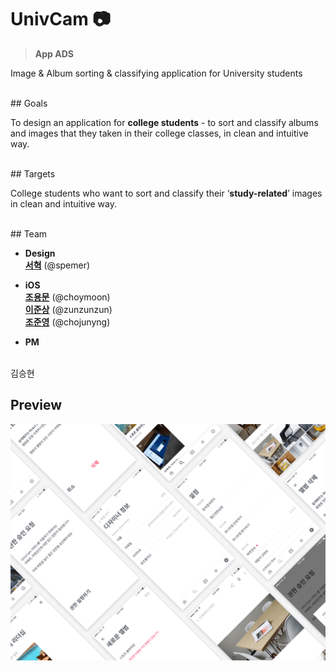 

# UnivCam 📷

> **App ADS**
>
Image & Album sorting & classifying application for University students

<br/>
## Goals

To design an application for **college students** - to sort and classify albums and images that they taken in their college classes, in clean and intuitive way.

<br/>
## Targets

College students who want to sort and classify their ‘**study-related**’ images in clean and intuitive way.

<br/>
## Team

- **Design**
<a href="https://github.com/spemer" target="_blank" title="GitHub"><br/>**서혁**</a> (@spemer)

- **iOS**
<a href="https://github.com/choymoon" target="_blank" title="GitHub"><br/>**조용문**</a> (@choymoon)
<a href="https://github.com/zunzunzun" target="_blank" title="GitHub"><br/>**이준상**</a> (@zunzunzun)
<a href="https://github.com/chojunyng" target="_blank" title="GitHub"><br/>**조준영**</a> (@chojunyng)

- **PM**
<br/>
김승현

## Preview
![UnivCam](dribbble.png)